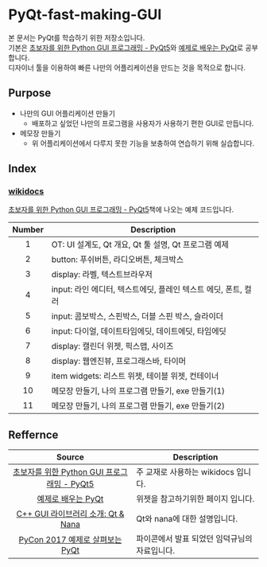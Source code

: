 # PyQt-fast-making-GUI
본 문서는 PyQt를 학습하기 위한 저장소입니다. <br/>
기본은 [초보자를 위한 Python GUI 프로그래밍 - PyQt5](https://wikidocs.net/book/2944)와 [예제로 배우는 PyQt](https://www.opentutorials.org/module/544/5001)로 공부합니다.<br/>
디자이너 툴을 이용하여 빠른 나만의 어플리케이션을 만드는 것을 목적으로 합니다.

## Purpose
- 나만의 GUI 어플리케이션 만들기
	- 배포하고 싶었던 나만의 프로그램을 사용자가 사용하기 편한 GUI로 만듭니다.
- 메모장 만들기
	- 위 어플리케이션에서 다루지 못한 기능을 보충하여 연습하기 위해 실습합니다.

## Index

### [wikidocs](./wikidocs_code)
[초보자를 위한 Python GUI 프로그래밍 - PyQt5](https://wikidocs.net/book/2944)책에 나오는 예제 코드입니다.

| Number | Description |
|:---:|---|
| 1 | OT: UI 설계도, Qt 개요, Qt 툴 설명, Qt 프로그램 예제 |
| 2 | button: 푸쉬버튼, 라디오버튼, 체크박스 |
| 3 | display: 라벨, 텍스트브라우저 |
| 4 | input: 라인 에디터, 텍스트에딧, 플레인 텍스트 에딧, 폰트, 컬러 |
| 5 | input: 콤보박스, 스핀박스, 더블 스핀 박스, 슬라이더 |
| 6 | input: 다이얼, 데이트타임에딧, 데이트에딧, 타임에딧 |
| 7 | display: 캘린더 위젯, 픽스맵, 사이즈 |
| 8 | display: 웹엔진뷰, 프로그래스바, 타이머 |
| 9 | item widgets: 리스트 위젯, 테이블 위젯, 컨테이너 |
| 10 | 메모장 만들기, 나의 프로그램 만들기, exe 만들기(1) |
| 11 | 메모장 만들기, 나의 프로그램 만들기, exe 만들기(2) |

## Reffernce
| Source | Description |
|:---:|---|
| [초보자를 위한 Python GUI 프로그래밍 - PyQt5](https://wikidocs.net/book/2944) | 주 교재로 사용하는 wikidocs 입니다. |
| [예제로 배우는 PyQt](https://www.opentutorials.org/module/544/5001) | 위젯을 참고하기위한 페이지 입니다. |
| [C++ GUI 라이브러리 소개: Qt & Nana](https://www.slideshare.net/LazyAhasil/c-gui-qt-nana) | Qt와 nana에 대한 설명입니다. |
| [PyCon 2017 예제로 살펴보는 PyQt](https://www.slideshare.net/ravenkyu/pycon-2017-pyqt) | 파이콘에서 발표 되었던 임덕규님의 자료입니다. |

<br/>
